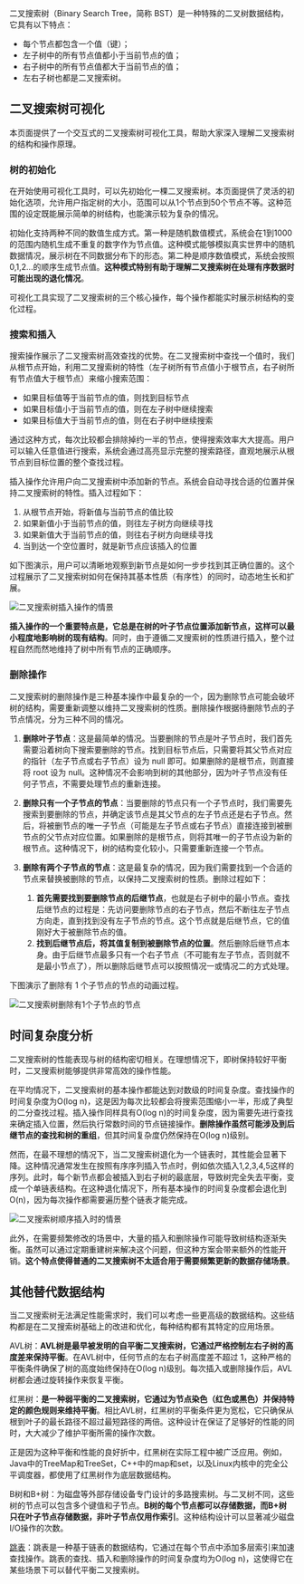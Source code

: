 二叉搜索树（Binary Search Tree，简称 BST）是一种特殊的二叉树数据结构，它具有以下特点：

- 每个节点都包含一个值（键）；
- 左子树中的所有节点值都小于当前节点的值；
- 右子树中的所有节点值都大于当前节点的值；
- 左右子树也都是二叉搜索树。

## 二叉搜索树可视化

本页面提供了一个交互式的二叉搜索树可视化工具，帮助大家深入理解二叉搜索树的结构和操作原理。

### 树的初始化

在开始使用可视化工具时，可以先初始化一棵二叉搜索树。本页面提供了灵活的初始化选项，允许用户指定树的大小，范围可以从1个节点到50个节点不等。这种范围的设定既能展示简单的树结构，也能演示较为复杂的情况。

初始化支持两种不同的数值生成方式。第一种是随机数值模式，系统会在1到1000的范围内随机生成不重复的数字作为节点值。这种模式能够模拟真实世界中的随机数据情况，展示树在不同数据分布下的形态。第二种是顺序数值模式，系统会按照0,1,2...的顺序生成节点值。**这种模式特别有助于理解二叉搜索树在处理有序数据时可能出现的退化情况**。

可视化工具实现了二叉搜索树的三个核心操作，每个操作都能实时展示树结构的变化过程。

### 搜索和插入

搜索操作展示了二叉搜索树高效查找的优势。在二叉搜索树中查找一个值时，我们从根节点开始，利用二叉搜索树的特性（左子树所有节点值小于根节点，右子树所有节点值大于根节点）来缩小搜索范围：

- 如果目标值等于当前节点的值，则找到目标节点
- 如果目标值小于当前节点的值，则在左子树中继续搜索
- 如果目标值大于当前节点的值，则在右子树中继续搜索

通过这种方式，每次比较都会排除掉约一半的节点，使得搜索效率大大提高。用户可以输入任意值进行搜索，系统会通过高亮显示完整的搜索路径，直观地展示从根节点到目标位置的整个查找过程。

插入操作允许用户向二叉搜索树中添加新的节点。系统会自动寻找合适的位置并保持二叉搜索树的特性。插入过程如下：

1. 从根节点开始，将新值与当前节点的值比较
2. 如果新值小于当前节点的值，则往左子树方向继续寻找
3. 如果新值大于当前节点的值，则往右子树方向继续寻找
4. 当到达一个空位置时，就是新节点应该插入的位置

如下图演示，用户可以清晰地观察到新节点是如何一步步找到其正确位置的。这个过程展示了二叉搜索树如何在保持其基本性质（有序性）的同时，动态地生长和扩展。

![二叉搜索树插入操作的情景](https://slefboot-1251736664.file.myqcloud.com/20241108_ai_gallery_bst_insert.webp)

**插入操作的一个重要特点是，它总是在树的叶子节点位置添加新节点，这样可以最小程度地影响树的现有结构**。同时，由于遵循二叉搜索树的性质进行插入，整个过程自然而然地维持了树中所有节点的正确顺序。

### 删除操作

二叉搜索树的删除操作是三种基本操作中最复杂的一个，因为删除节点可能会破坏树的结构，需要重新调整以维持二叉搜索树的性质。删除操作根据待删除节点的子节点情况，分为三种不同的情况。

1. **删除叶子节点**：这是最简单的情况。当要删除的节点是叶子节点时，我们首先需要沿着树向下搜索要删除的节点。找到目标节点后，只需要将其父节点对应的指针（左子节点或右子节点）设为 null 即可。如果删除的是根节点，则直接将 root 设为 null。这种情况不会影响到树的其他部分，因为叶子节点没有任何子节点，不需要处理节点的重新连接。

2. **删除只有一个子节点的节点**：当要删除的节点只有一个子节点时，我们需要先搜索到要删除的节点，并确定该节点是其父节点的左子节点还是右子节点。然后，将被删节点的唯一子节点（可能是左子节点或右子节点）直接连接到被删节点的父节点对应位置。如果删除的是根节点，则将其唯一的子节点设为新的根节点。这种情况下，树的结构变化较小，只需要重新连接一个节点。

3. **删除有两个子节点的节点**：这是最复杂的情况，因为我们需要找到一个合适的节点来替换被删除的节点，以保持二叉搜索树的性质。删除过程如下：
    1. **首先需要找到要删除节点的后继节点**，也就是右子树中的最小节点。查找后继节点的过程是：先访问要删除节点的右子节点，然后不断往左子节点方向走，直到找到没有左子节点的节点。这个节点就是后继节点，它的值刚好大于被删除节点的值。
    2. **找到后继节点后，将其值复制到被删除节点的位置**。然后删除后继节点本身。由于后继节点最多只有一个右子节点（不可能有左子节点，否则就不是最小节点了），所以删除后继节点可以按照情况一或情况二的方式处理。

下图演示了删除有 1 个子节点的节点的动画过程。

![二叉搜索树删除有1个子节点的节点](https://slefboot-1251736664.file.myqcloud.20241108_ai_gallery_bst_delete.webp)

## 时间复杂度分析

二叉搜索树的性能表现与树的结构密切相关。在理想情况下，即树保持较好平衡时，二叉搜索树能够提供非常高效的操作性能。

在平均情况下，二叉搜索树的基本操作都能达到对数级的时间复杂度。查找操作的时间复杂度为O(log n)，这是因为每次比较都会将搜索范围缩小一半，形成了典型的二分查找过程。插入操作同样具有O(log n)的时间复杂度，因为需要先进行查找来确定插入位置，然后执行常数时间的节点链接操作。**删除操作虽然可能涉及到后继节点的查找和树的重组**，但其时间复杂度仍然保持在O(log n)级别。

然而，在最不理想的情况下，当二叉搜索树退化为一个链表时，其性能会显著下降。这种情况通常发生在按照有序序列插入节点时，例如依次插入1,2,3,4,5这样的序列。此时，每个新节点都会被插入到右子树的最底层，导致树完全失去平衡，变成一个单链表结构。在这种退化情况下，所有基本操作的时间复杂度都会退化到O(n)，因为每次操作都需要遍历整个链表才能完成。

![二叉搜索树顺序插入时的情景](https://slefboot-1251736664.file.myqcloud.com/20241108_ai_gallery_binarysearch_order.png)

此外，在需要频繁修改的场景中，大量的插入和删除操作可能导致树结构逐渐失衡。虽然可以通过定期重建树来解决这个问题，但这种方案会带来额外的性能开销。**这个特点使得普通的二叉搜索树不太适合用于需要频繁更新的数据存储场景**。

## 其他替代数据结构

当二叉搜索树无法满足性能需求时，我们可以考虑一些更高级的数据结构。这些结构都是在二叉搜索树基础上的改进和优化，每种结构都有其特定的应用场景。

AVL树：**AVL树是最早被发明的自平衡二叉搜索树，它通过严格控制左右子树的高度差来保持平衡**。在AVL树中，任何节点的左右子树高度差不超过 1，这种严格的平衡条件确保了树的高度始终保持在O(log n)级别。每次插入或删除操作后，AVL树都会通过旋转操作来恢复平衡。

红黑树：**是一种弱平衡的二叉搜索树，它通过为节点染色（红色或黑色）并保持特定的颜色规则来维持平衡**。相比AVL树，红黑树的平衡条件更为宽松，它只确保从根到叶子的最长路径不超过最短路径的两倍。这种设计在保证了足够好的性能的同时，大大减少了维护平衡所需的操作次数。

正是因为这种平衡和性能的良好折中，红黑树在实际工程中被广泛应用。例如，Java中的TreeMap和TreeSet，C++中的map和set，以及Linux内核中的完全公平调度器，都使用了红黑树作为底层数据结构。

B树和B+树：为磁盘等外部存储设备专门设计的多路搜索树。与二叉树不同，这些树的节点可以包含多个键值和子节点。**B树的每个节点都可以存储数据，而B+树只在叶子节点存储数据，非叶子节点仅用作索引**。这种结构设计可以显著减少磁盘I/O操作的次数。

[跳表](https://gallery.selfboot.cn/zh/algorithms/skiplist)：跳表是一种基于链表的数据结构，它通过在每个节点中添加多层索引来加速查找操作。跳表的查找、插入和删除操作的时间复杂度均为O(log n)，这使得它在某些场景下可以替代平衡二叉搜索树。